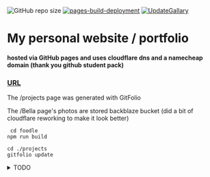 ![GitHub repo size](https://img.shields.io/github/repo-size/JakeWasChosen/website.svg)
[![pages-build-deployment](https://github.com/JakeWasChosen/JakeWasChosen.github.io/actions/workflows/pages/pages-build-deployment/badge.svg)](https://github.com/JakeWasChosen/JakeWasChosen.github.io/actions/workflows/pages/pages-build-deployment)
[![UpdateGallary](https://github.com/JakeWasChosen/JakeWasChosen.github.io/actions/workflows/UpdateGallary.yml/badge.svg)](https://github.com/JakeWasChosen/JakeWasChosen.github.io/actions/workflows/UpdateGallary.yml)

# My personal website / portfolio

#### hosted via GitHub pages and uses cloudflare dns and a namecheap domain                                                                                                                       (thank you github student pack)

### [URL](https://nasoj.me)

The /projects page was generated with GitFolio

The /Bella page's photos are stored backblaze bucket (did a bit of cloudflare reworking to make it look better)
 
                                  
                                  
````
 cd foodle
npm run build
````
                                     
```
cd ./projects
gitfolio update
``` 


<details>
<summary>TODO</summary>
<br>
1. Make the /Bella page (currently /bella/tempdir) a smooth/long scrolling page (start with a static looking page then prompt the user to scroll) 
https://www.smashingmagazine.com/2017/05/long-scrolling/  info
https://alexflipnote.dev/ nice Scroll SVG
</details>